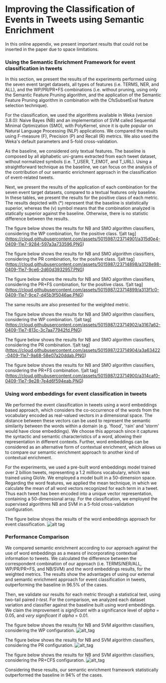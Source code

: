 
# Improving the Classification of Events in Tweets using Semantic Enrichment

In this online appendix, we present important results that could not be inserted in the paper due to space limitations.


### Using the Semantic Enrichment Framework for event classification in tweets

In this section, we present the results of the experiments performed using the seven event target datasets, all types of features (i.e. TERMS, NER, and ALL), and the WP/PR/PR+FS combinations (i.e. without pruning, using only the Semantic Feature Pruning algorithm, and the application of the Semantic Feature Pruning algorithm in combination with the CfsSubsetEval feature selection technique).

For the classification, we used the algorithms available in Weka (version 3.8.0): Naive Bayes (NB) and an implementation of SVM called Sequential Minimal Optimization (SMO), with PolyKernel, since it is quite popular on Natural Language Processing (NLP) applications. We compared the results using F-measure (F), Precision (P) and Recall (R) metrics. We also used the Weka's default parameters and 5-fold cross-validation.

As the baseline, we considered only textual features. The baseline is composed by all alphabetic uni-grams extracted from each tweet dataset, without normalized symbols (i.e. T\_USER, T\_EMOT, and T\_URL).  Using a straightforward technique as the baseline, we can focus on the analysis of the contribution of our semantic enrichment approach in the classification of event-related tweets.

Next, we present the results of the application of each combination for the seven event target datasets, compared to a textual features only baseline. In these tables, we present the results for the positive class of each metric. The results depicted with (\*) represent that the baseline is statistically superior, whereas the (v) symbol means that the combination analyzed is statically superior against the baseline. Otherwise, there is no statistic difference between the results. 

The figure below shows the results for NB and SMO algorithm classifiers, considering the WP combination, for the positive class.
![alt tag] (https://cloud.githubusercontent.com/assets/5015987/23714901/a315d0e4-0409-11e7-9284-597a3a733596.PNG)

The figure below shows the results for NB and SMO algorithm classifiers, considering the PR combination, for the positive class.
![alt tag] (https://cloud.githubusercontent.com/assets/5015987/23714898/a3128e98-0409-11e7-9ce6-2d60d3932957.PNG)

The figure below shows the results for NB and SMO algorithm classifiers, considering the PR+FS combination, for the positive class.
![alt tag] (https://cloud.githubusercontent.com/assets/5015987/23714899/a313f1c0-0409-11e7-9ce7-d45b3f5046ae.PNG)

The same results are also presented for the weighted metric.

The figure below shows the results for NB and SMO algorithm classifiers, considering the WP combination.
![alt tag] (https://cloud.githubusercontent.com/assets/5015987/23714902/a3167a62-0409-11e7-813c-3c7aa77942fd.PNG)

The figure below shows the results for NB and SMO algorithm classifiers, considering the PR combination.
![alt tag] (https://cloud.githubusercontent.com/assets/5015987/23714904/a3a63422-0409-11e7-9a68-58e07a20ddab.PNG)

The figure below shows the results for NB and SMO algorithm classifiers, considering the PR+FS combination.
![alt tag] (https://cloud.githubusercontent.com/assets/5015987/23714900/a314caf0-0409-11e7-9e28-7e4d6f594eab.PNG)



### Using word embeddings for event classification in tweets


We performed the event classification in tweets using a word embeddings based approach, which considers the co-occurrence of the words from the vocabulary encoded as real-valued vectors in a dimensional space. The distance between these vectors can be used to represent the semantic similarity between the words within a domain (e.g. 'flood', 'rain' and 'storm' would have close embeddings). We choose this approach since it captures the syntactic and semantic characteristics of a word, allowing their representation in different contexts. Further, word embeddings can be considered as an alternative form of contextual enrichment, which allows us to compare our semantic enrichment approach to another kind of contextual enrichment. 

For the experiments, we used a pre-built word embeddings model trained over 2 billion tweets, representing a 1.2 millions vocabulary, which was trained using GloVe. We employed a model built in a 50-dimension space. Regarding the word features, we applied the mean technique, in which we calculate the mean of all word vectors recognized for each term in a tweet. Thus each tweet has been encoded into a unique vector representation, containing a 50-dimensional array. For the classification, we employed the supervised algorithms NB and SVM in a 5-fold cross-validation configuration.

The figure below shows the results of the word embeddings approach for event classification.
![alt tag](https://cloud.githubusercontent.com/assets/5015987/22621991/66098ba6-eb17-11e6-9ac9-4bb6125df72d.PNG)

### Performance Comparison

We compared semantic enrichment according to our approach against the use of word embeddings as a means of incorporating contextual information to tweets. We calculated the difference between the correspondent combination of our approach (i.e. TERMS/NER/ALL, WP/PR/PR+FS, and NB/SVM) and the word embeddings results, for the weighted metrics. The results show the advantages of using our external and semantic enrichment approach for event classification in tweets, outperforming the baseline in 96.5% of the cases.

Then, we validate our results for each metric through a statistical test, using two-tail paired _t-test_. For the comparison, we analyzed each dataset variation and classifier against the baseline built using word embeddings. We claim the improvement is _significant_ with a significance level of _alpha_ = 0.05, and _very significant_ if  _alpha_ = 0.01. 

The figure below shows the results for NB and SVM algorithm classifiers, considering the WP configuration.
![alt_tag](https://cloud.githubusercontent.com/assets/5015987/22630191/40930f58-ebdc-11e6-80a8-535cdebff48f.PNG)


The figure below shows the results for NB and SVM algorithm classifiers, considering the PR configuration.
![alt_tag](https://cloud.githubusercontent.com/assets/5015987/22630192/40934626-ebdc-11e6-92f2-39a8201073e3.PNG)

The figure below shows the results for NB and SVM algorithm classifiers, considering the PR+CFS configuration.
![alt_tag](https://cloud.githubusercontent.com/assets/5015987/22630190/408fe774-ebdc-11e6-818c-7e062a94f211.PNG)

Considering these results, our semantic enrichment framework statistically outperformed the baseline in 94% of the cases.
